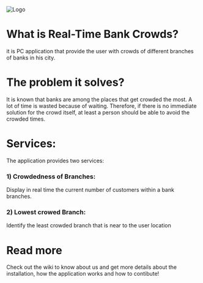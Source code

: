 ![Logo](https://s8.postimg.org/eill8us91/image.jpg)

# What is Real-Time Bank Crowds?

it is PC application that provide the user with crowds of different branches of banks in his city.

# The problem it solves?

It is known that banks are among the places that get crowded the most. A lot of time is wasted because of waiting. Therefore, if there is no immediate solution for the crowd itself, at least a person should be able to avoid the crowded times.

# Services:

The application provides two services:

### 1) Crowdedness of Branches:

Display in real time the current number of customers within a bank branches.

### 2) Lowest crowed Branch:

Identify the least crowded branch that is near to the user location

# Read more
Check out the wiki to know  about us and get more details about the installation, how the application works and how to contibute!


